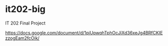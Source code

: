 # it202-big
IT 202 Final Project 

https://docs.google.com/document/d/1piUpwqhTphOcJiXd36xeJg4BRfCKIEzzogEam2fcOik/
